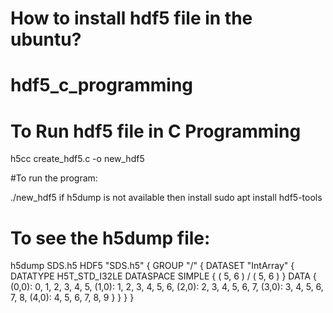 # How to install hdf5 file in the ubuntu?
# hdf5_c_programming
# To Run hdf5 file in C Programming 

 h5cc  create_hdf5.c -o new_hdf5

#To run the program: 

 ./new_hdf5
if h5dump is not available then install sudo apt install hdf5-tools
# To see the h5dump file: 

 h5dump SDS.h5
HDF5 "SDS.h5" {
GROUP "/" {
   DATASET "IntArray" {
      DATATYPE  H5T_STD_I32LE
      DATASPACE  SIMPLE { ( 5, 6 ) / ( 5, 6 ) }
      DATA {
      (0,0): 0, 1, 2, 3, 4, 5,
      (1,0): 1, 2, 3, 4, 5, 6,
      (2,0): 2, 3, 4, 5, 6, 7,
      (3,0): 3, 4, 5, 6, 7, 8,
      (4,0): 4, 5, 6, 7, 8, 9
      }
   }
}
}

